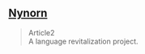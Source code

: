 ## [Nynorn](https://guyotjs.github.io/twf/article2)

> Article2<br/>
> A language revitalization project.

